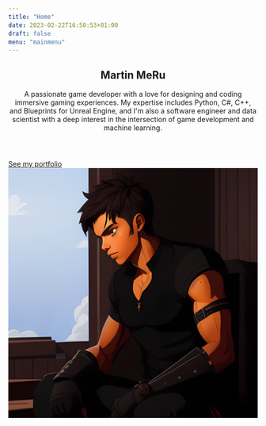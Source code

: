 ```yaml
---
title: "Home"
date: 2023-02-22T16:50:53+01:00
draft: false
menu: "mainmenu"
---
```


<!-- Me -->
<article id="home" class="panel intro">
    <header>
        <h1>Martin MeRu</h1>
        <p class="parahraph">A passionate game developer with a love for designing and coding immersive
            gaming experiences.
            My expertise includes Python, C#, C++, and Blueprints for Unreal Engine, and
            I'm also a software engineer and data scientist with a deep interest in the intersection of game
            development and machine learning.</p>
    </header>
    <a href="#portfolio" class="jumplink pic">
        <span class="arrow icon solid fa-chevron-right"><span>See my portfolio</span></span>
        <img src="images/me2.png" alt="" />
    </a>
</article>